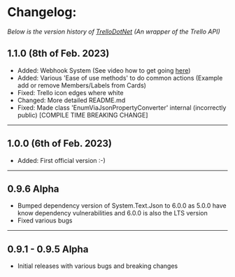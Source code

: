 # Changelog: 
*Below is the version history of [TrelloDotNet](https://github.com/rwjdk/TrelloDotNet) (An wrapper of the Trello API)*

## 1.1.0 (8th of Feb. 2023)
- Added: Webhook System (See video how to get going [here](https://youtu.be/A3_B-SLBm_0))
- Added: Various 'Ease of use methods' to do common actions (Example add or remove Members/Labels from Cards)
- Fixed: Trello icon edges where white
- Changed: More detailed README.md
- Fixed: Made class 'EnumViaJsonPropertyConverter' internal (incorrectly public) [COMPILE TIME BREAKING CHANGE]

<hr>

## 1.0.0 (6th of Feb. 2023)
- Added: First official version :-)

<hr>

## 0.9.6 Alpha
- Bumped dependency version of System.Text.Json to 6.0.0 as 5.0.0 have know dependency vulnerabilities and 6.0.0 is also the LTS version
- Fixed various bugs

<hr>

## 0.9.1 - 0.9.5 Alpha
- Initial releases with various bugs and breaking changes